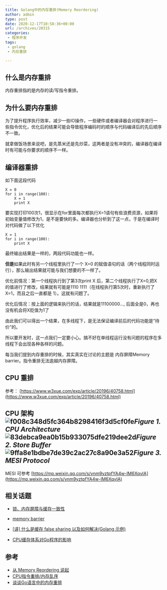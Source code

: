 ```yaml
---
title: Golang中的内存重排(Memory Reordering)
author: admin
type: post
date: 2020-12-17T10:58:36+00:00
url: /archives/20315
categories:
 - 程序开发
tags:
 - golang
 - 内存重排

---
```

## 什么是内存重排 

内存重排指的是内存的读/写指令重排。

## 为什么要内存重排 

为了提升程序执行效率，减少一些IO操作，一些硬件或者编译器会对程序进行一些指令优化，优化后的结果可能会导致程序编码时的顺序与代码编译后的先后顺序不一致。

就拿做饭场景来说吧，是先蒸米还是先炒菜，这两者是没有冲突的，编译器在编译时有可能与你要求的顺序不一样。

## 编译器重排 

如下面这段代码

```
X = 0
for i in range(100):
    X = 1
    print X
```

要实现打印100次1，很显示在for里面每次都执行X=1语句有些浪费资源，如果将初始变量值修改为1，是不是要快的多。编译器也分析到了这一点，于是在编译时对代码做了以下优化

```
X = 1
for i in range(100):
    print X
```

最终输出结果是一样的，两段代码功能也一样。

**但是**如果此时有另一个线程里执行了一个 X=0 的赋值语句的话（两个线程同时运行），那么输出结果就可能与我们想要的不一样了。

优化前情况：第一个线程执行到了第3次print X 后，第二个线程执行了X=0,把X 的值进行了修改，结果就有可能是1110 1111（在线程执行第5次时，重新执行了X=1，而且之后一直都是 1）。这就有问题了。

优化后情况：按上面的逻辑来执行的话，结果就是11100000…, 后面全是0，再也没有机会将X贬值为1了

由此我们可以得出一个结果，在多线程下，是无法保证编译前后的代码功能是“待价”的。

所以要开发时，这一点我们一定要小心。搞不好在单线程运行没有问题的程序在多线程下会出现各种各样的问题。

每当我们提到内存重排的时候，其实真实在讨论的主题是 内存屏障Memory barrier。指令重排无法逾越内存屏障。

## CPU 重排 

参考： [https://www.w3xue.com/exp/article/20196/40758.html](https://www.w3xue.com/exp/article/20196/40758.html)

## CPU 架构 ![f008c348d5fc364b8298416f3d5cf0fe](https://blogstatic.haohtml.com/uploads/2020/12/0c2d6bdf548e65cbc476df9c2d648e7e.png)_Figure 1. CPU Architecture_![83debca9ea0b15b933075dfe219dee2d](https://blogstatic.haohtml.com/uploads/2020/12/bed268f3590ebf6986a1af64a67e1c3a.png)_Figure 2. Store Buffer_![9ffa8e1bdbe7de39c2ac27c8a90e3a52](https://blogstatic.haohtml.com/uploads/2020/12/c5494abacb226b5d8f0dfee1d1c72ace.jpg)_Figure 3. MESI Protocol_

MESI 可参考 [https://mp.weixin.qq.com/s/vnm9yztpfYA4w-IM6XqyIA](https://mp.weixin.qq.com/s/vnm9yztpfYA4w-IM6XqyIA)



## 相关话题 

* [锁、内存屏障与缓存一致性](https://gocode.cc/project/9/article/128) 

* [memory barrier](https://github.com/cch123/golang-notes/blob/master/memory_barrier.md)

* [[译] 什么是缓存 false sharing 以及如何解决(Golang 示例) ](https://juejin.cn/post/6844903866270482445#comment)

* [CPU缓存体系对Go程序的影响](https://mp.weixin.qq.com/s/vnm9yztpfYA4w-IM6XqyIA)

## 参考 

* [从 Memory Reordering 说起](https://cch123.github.io/ooo)
* [CPU指令重排/内存乱序](https://my.oschina.net/chuqq/blog/3020080)
* [谈谈Go语言中的内存重排](https://www.w3xue.com/exp/article/20196/40758.html)

 